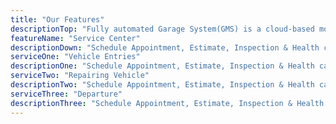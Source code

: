 ```yaml
---
title: "Our Features"
descriptionTop: "Fully automated Garage System(GMS) is a cloud-based mobile and responsive web application for garage management with CMS."
featureName: "Service Center"
descriptionDown: "Schedule Appointment, Estimate, Inspection & Health card, Job Card, Invoice, Order Summary, Customer & Vehicle Master, and More Schedule Appointment, Estimate, Inspection & Health card, Job Card, Invoice, Order Summary."
serviceOne: "Vehicle Entries"
descriptionOne: "Schedule Appointment, Estimate, Inspection & Health card, Job Card, Invoice, Order Summary."
serviceTwo: "Repairing Vehicle"
descriptionTwo: "Schedule Appointment, Estimate, Inspection & Health card, Job Card, Invoice, Order Summary, Customer & Vehicle Master."
serviceThree: "Departure"
descriptionThree: "Schedule Appointment, Estimate, Inspection & Health card, Job Card."
---
```

